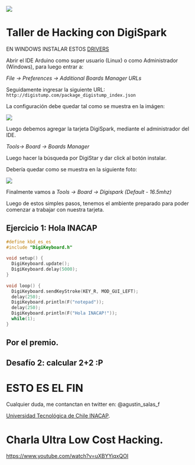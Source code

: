 
![](http://cms-site.inacap.cl/Assets/portal/img/logo-negro.png)

# Taller de Hacking con DigiSpark

EN WINDOWS INSTALAR ESTOS [DRIVERS](https://github.com/digistump/DigistumpArduino/raw/master/tools/micronucleus-2.0a4-win.zip)

Abrir el IDE Arduino como super usuario (Linux) o como Administrador (Windows), para luego entrar a:

*File -> Preferences -> Additional Boards Manager URLs*

Seguidamente ingresar la siguiente URL: `http://digistump.com/package_digistump_index.json`

La configuración debe quedar tal como se muestra en la imágen:

![](https://github.com/academiasIT/ciberseguridad/blob/master/LosAngeles/img/ide.jpg)

Luego debemos agregar la tarjeta DigiSpark, mediante el administrador del IDE.

*Tools-> Board -> Boards Manager*

Luego hacer la búsqueda por DigiStar y dar click al botón instalar.

Debería quedar como se muestra en la siguiente foto:

![](https://github.com/academiasIT/ciberseguridad/blob/master/LosAngeles/img/DigiStump%20AVR.png)

Finalmente vamos a *Tools -> Board -> Digispark (Default - 16.5mhz)*

Luego de estos simples pasos, tenemos el ambiente preparado para poder comenzar a trabajar con nuestra tarjeta.

## Ejercicio 1: Hola INACAP

```C
#define kbd_es_es
#include "DigiKeyboard.h"
 
void setup() {
  DigiKeyboard.update();
  DigiKeyboard.delay(5000);
}
 
void loop() {
  DigiKeyboard.sendKeyStroke(KEY_R, MOD_GUI_LEFT);
  delay(250);
  DigiKeyboard.println(F("notepad"));
  delay(250);
  DigiKeyboard.println(F("Hola INACAP!"));
  while(1);
}
```

## Por el premio.
## Desafío 2: calcular 2+2 :P


# ESTO ES EL FIN

Cualquier duda, me contanctan en twitter en: @agustin_salas_f

[Universidad Tecnológica de Chile INACAP](http://www.inacap.cl).

# Charla Ultra Low Cost Hacking.
https://www.youtube.com/watch?v=uXBYYiqxQOI
